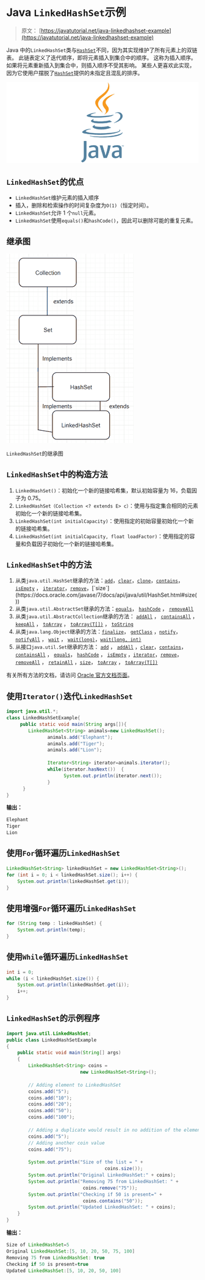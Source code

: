 # Java `LinkedHashSet`示例

> 原文： [https://javatutorial.net/java-linkedhashset-example](https://javatutorial.net/java-linkedhashset-example)

Java 中的`LinkedHashSet`类与[`HashSet`](https://javatutorial.net/java-hashset-example)不同，因为其实现维护了所有元素上的双链表。 此链表定义了迭代顺序，即将元素插入到集合中的顺序。 这称为插入顺序。 如果将元素重新插入到集合中，则插入顺序不受其影响。 某些人更喜欢此实现，因为它使用户摆脱了[`HashSet`](https://javatutorial.net/java-hashset-example)提供的未指定且混乱的排序。

![java-featured-image](img/e0db051dedc1179e7424b6d998a6a772.jpg)

## `LinkedHashSet`的优点

*   `LinkedHashSet`维护元素的插入顺序
*   插入，删除和检索操作的时间复杂度为`O(1)`（恒定时间）。
*   `LinkedHashSet`允许 1 个`null`元素。
*   `LinkedHashSet`使用`equals()`和`hashCode()`，因此可以删除可能的重复元素。

## 继承图

![Inheritance diagram of LinkedHashSet](img/8a195dfab57c2ccf0e2850805186b6b4.jpg)

`LinkedHashSet`的继承图

## `LinkedHashSet`中的构造方法

1.  `LinkedHashSet()`：初始化一个新的链接哈希集，默认初始容量为 16，负载因子为 0.75。
2.  `LinkedHashSet（Collection <? extends E> c）`：使用与指定集合相同的元素初始化一个新的链接哈希集。
3.  `LinkedHashSet(int initialCapacity)`：使用指定的初始容量初始化一个新的链接哈希集。
4.  `LinkedHashSet(int initialCapacity, float loadFactor)`：使用指定的容量和负载因子初始化一个新的链接哈希集。

## `LinkedHashSet`中的方法

1.  从类`java.util.HashSet`继承的方法：[`add`](https://docs.oracle.com/javase/7/docs/api/java/util/HashSet.html#add(E))，[`clear`](https://docs.oracle.com/javase/7/docs/api/java/util/HashSet.html#clear())，[`clone`](https://docs.oracle.com/javase/7/docs/api/java/util/HashSet.html#clone())，[`contains`](https://docs.oracle.com/javase/7/docs/api/java/util/HashSet.html#contains(java.lang.Object))， [`isEmpty`](https://docs.oracle.com/javase/7/docs/api/java/util/HashSet.html#isEmpty()) ， [`iterator`](https://docs.oracle.com/javase/7/docs/api/java/util/HashSet.html#iterator())，[`remove`](https://docs.oracle.com/javase/7/docs/api/java/util/HashSet.html#remove(java.lang.Object))，[`size`](https://docs.oracle.com/javase/7/docs/api/java/util/HashSet.html#size())
2.  从类`java.util.AbstractSet`继承的方法：[`equals`](https://docs.oracle.com/javase/7/docs/api/java/util/AbstractSet.html#equals(java.lang.Object))， [`hashCode`](https://docs.oracle.com/javase/7/docs/api/java/util/AbstractSet.html#hashCode()) ， [`removeAll`](https://docs.oracle.com/javase/7/docs/api/java/util/AbstractSet.html#removeAll(java.util.Collection))
3.  从类`java.util.AbstractCollection`继承的方法： [`addAll`](https://docs.oracle.com/javase/7/docs/api/java/util/AbstractCollection.html#addAll(java.util.Collection)) ， [`containsAll`](https://docs.oracle.com/javase/7/docs/api/java/util/AbstractCollection.html#containsAll(java.util.Collection)) ， [`keepAll`](https://docs.oracle.com/javase/7/docs/api/java/util/AbstractCollection.html#retainAll(java.util.Collection)) ， [`toArray`](https://docs.oracle.com/javase/7/docs/api/java/util/AbstractCollection.html#toArray()) ， [`toArray(T[])`](https://docs.oracle.com/javase/7/docs/api/java/util/AbstractCollection.html#toArray(T[])) ， [`toString`](https://docs.oracle.com/javase/7/docs/api/java/util/AbstractCollection.html#toString())
4.  从类`java.lang.Object`继承的方法：[`finalize`](https://docs.oracle.com/javase/7/docs/api/java/lang/Object.html#finalize())， [`getClass`](https://docs.oracle.com/javase/7/docs/api/java/lang/Object.html#getClass()) ，[`notify`](https://docs.oracle.com/javase/7/docs/api/java/lang/Object.html#notify())， [`notifyAll`](https://docs.oracle.com/javase/7/docs/api/java/lang/Object.html#notifyAll()) ， [`wait`](https://docs.oracle.com/javase/7/docs/api/java/lang/Object.html#wait()) ， [`wait(long)`](https://docs.oracle.com/javase/7/docs/api/java/lang/Object.html#wait(long))，[`wait(long, int)`](https://docs.oracle.com/javase/7/docs/api/java/lang/Object.html#wait(long,%20int))
5.  从接口`java.util.Set`继承的方法： [`add`](https://docs.oracle.com/javase/7/docs/api/java/util/Set.html#add(E)) ， [`addAll`](https://docs.oracle.com/javase/7/docs/api/java/util/Set.html#addAll(java.util.Collection)) ，[`clear`](https://docs.oracle.com/javase/7/docs/api/java/util/Set.html#clear())，[`contains`](https://docs.oracle.com/javase/7/docs/api/java/util/Set.html#contains(java.lang.Object))， [`containsAll`](https://docs.oracle.com/javase/7/docs/api/java/util/Set.html#containsAll(java.util.Collection)) ， [`equals`](https://docs.oracle.com/javase/7/docs/api/java/util/Set.html#equals(java.lang.Object))， [`hashCode`](https://docs.oracle.com/javase/7/docs/api/java/util/Set.html#hashCode()) ， [`isEmpty`](https://docs.oracle.com/javase/7/docs/api/java/util/Set.html#isEmpty()) ，[`iterator`](https://docs.oracle.com/javase/7/docs/api/java/util/Set.html#iterator())，[`remove`](https://docs.oracle.com/javase/7/docs/api/java/util/Set.html#remove(java.lang.Object))， [`removeAll`](https://docs.oracle.com/javase/7/docs/api/java/util/Set.html#removeAll(java.util.Collection)) ， [`retainAll`](https://docs.oracle.com/javase/7/docs/api/java/util/Set.html#retainAll(java.util.Collection)) ，[`size`](https://docs.oracle.com/javase/7/docs/api/java/util/Set.html#size())， [`toArray`](https://docs.oracle.com/javase/7/docs/api/java/util/Set.html#toArray()) ， [`toArray(T[])`](https://docs.oracle.com/javase/7/docs/api/java/util/Set.html#toArray(T[]))

有关所有方法的文档，请访问 [Oracle 官方文档页面](https://docs.oracle.com/javase/7/docs/api/java/util/LinkedHashSet.html)。

## 使用`Iterator()`迭代`LinkedHashSet`

```java
import java.util.*;  
class LinkedHashSetExample{  
     public static void main(String args[]){  
        LinkedHashSet<String> animals=new LinkedHashSet();  
               animals.add("Elephant");    
               animals.add("Tiger");    
               animals.add("Lion");   

               Iterator<String> iterator=animals.iterator();  
               while(iterator.hasNext())  {  
                     System.out.println(iterator.next());  
               }  
      }  
}
```

**输出：**

```java
Elephant
Tiger
Lion
```

## 使用`Fo​​r`循环遍历`LinkedHashSet`

```java
LinkedHashSet<String> linkedHashSet = new LinkedHashSet<String>();
for (int i = 0; i < linkedHashSet.size(); i++) {
    System.out.println(linkedHashSet.get(i));
}
```

## 使用增强`For`循环遍历`LinkedHashSet`

```java
for (String temp : linkedHashSet) {
    System.out.println(temp);
}
```

## 使用`While`循环遍历`LinkedHashSet`

```java
int i = 0;
while (i < linkedHashSet.size()) {
    System.out.println(linkedHashSet.get(i));
    i++;
}
```

## `LinkedHashSet`的示例程序

```java
import java.util.LinkedHashSet;   
public class LinkedHashSetExample  
{   
    public static void main(String[] args)  
    {   
        LinkedHashSet<String> coins =  
                           new LinkedHashSet<String>();   

        // Adding element to LinkedHashSet   
        coins.add("5");   
        coins.add("10");   
        coins.add("20");   
        coins.add("50"); 
        coins.add("100"); 

        // Adding a duplicate would result in no addition of the element  
        coins.add("5");
        // Adding another coin value
        coins.add("75");   

        System.out.println("Size of the list = " + 
                                    coins.size());   
        System.out.println("Original LinkedHashSet:" + coins);   
        System.out.println("Removing 75 from LinkedHashSet: " + 
                            coins.remove("75"));    
        System.out.println("Checking if 50 is present=" +  
                            coins.contains("50")); 
        System.out.println("Updated LinkedHashSet: " + coins);   
    }   
}
```

**输出：** 

```java
Size of LinkedHashSet=5
Original LinkedHashSet:[5, 10, 20, 50, 75, 100]
Removing 75 from LinkedHashSet: true
Checking if 50 is present=true
Updated LinkedHashSet:[5, 10, 20, 50, 100]
```